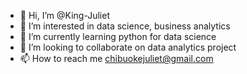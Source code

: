 - 👋 Hi, I’m @King-Juliet
- 👀 I’m interested in data science, business analytics 
- 🌱 I’m currently learning python for data science 
- 💞️ I’m looking to collaborate on data analytics project
- 📫 How to reach me chibuokejuliet@gmail.com 

<!---
King-Juliet/King-Juliet is a ✨ special ✨ repository because its `README.md` (this file) appears on your GitHub profile.
You can click the Preview link to take a look at your changes.
--->
